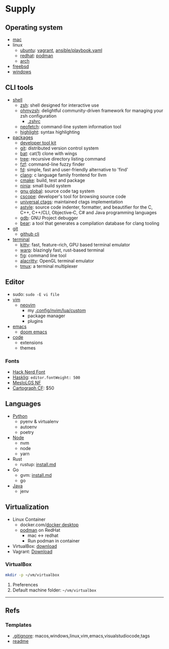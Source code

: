 # Supply

## Operating system

- [mac](mac.md)
- linux
  - [ubuntu](ubuntu/README.md): [vagrant](ubuntu/vagrant/Vagrantfile), [ansible/playbook.yaml](ubuntu/vagrant/ansible/playbook.yaml)
  - [redhat](redhat.md): [podman](docs/podman.md)
  - [arch](arch.md)
- [freebsd](freebsd.md)
- [windows](windows.md)

## CLI tools

- [shell](tools.md#shell)
  - [zsh](tools.md#zsh): shell designed for interactive use
  - [ohmyzsh](tools.md#ohmyzsh): delightful community-driven framework for managing your zsh configuration
    - [.zshrc](config/zshrc.sh)
  - [neofetch](tools.md#noefetch): command-line system information tool
  - [highlight](tools.md#highlight): syntax highlighting
- [packages](tools.md#packages)
  - [developer tool kit](tools.md#developer-tool-kit)
  - [git](tools.md#git): distributed version control system
  - [bat](tools.md#bat): cat(1) clone with wings
  - [tree](tools.md#tree): recursive directory listing command
  - [fzf](tools.md#fzf): command-line fuzzy finder
  - [fd](tools.md#fd): simple, fast and user-friendly alternative to 'find'
  - [clang](tools.md#clang): c language family frontend for llvm 
  - [cmake](tools.md#cmake): build, test and package
  - [ninja](tools.md#ninja): small build system
  - [gnu global](tools.md#gnu-global): source code tag system
  - [cscope](tools.md#cscope): developer's tool for browsing source code
  - [universal ctags](tools.md#universal-ctags): maintained ctags implementation
  - [astyle](tools.md#astyle): source code indenter, formatter, and beautifier for the C, C++, C++/CLI, Objective‑C, C# and Java programming languages
  - [gdb](tools.md#gdb): GNU Project debugger
  - [bear](tools.md#bear): a tool that generates a compilation database for clang tooling
- [git](tools.md#git)
  - [github cli](tools.md#github-cli)
- [terminal](tools.md#terminal)
  - [kitty](tools.md#kitty): fast, feature-rich, GPU based terminal emulator
  - [warp](tools.md#warp): blazingly fast, rust-based terminal
  - [fig](tools.md#fig): command line tool
  - [alacritty](tools.md#alacritty): OpenGL terminal emulator
  - [tmux](tools.md#tmux): a terminal multiplexer

## Editor

- sudo: `sudo -E vi file`
- [vim](vim/README.md)
  - [neovim](vim/neovim.md)
    - my [.config/nvim/lua/custom](https://github.com/rurumimic/nvim)
    - package manager
    - plugins
- [emacs](emacs/README.md)
  - [doom emacs](emacs/doomemacs.md)
- [code](code.md)
  - extensions
  - themes

### Fonts

- [Hack Nerd Font](https://github.com/ryanoasis/nerd-fonts/tree/master/patched-fonts/Hack)
- [Hasklig](https://github.com/i-tu/Hasklig): `editor.fontWeight: 500`
- [MesloLGS NF](https://github.com/romkatv/powerlevel10k#manual-font-installation)
- [Cartograph CF](https://connary.com/cartograph.html): $50

## Languages

- [Python](languages/python.md)
  - pyenv & virtualenv
  - autoenv
  - poetry
- [Node](languages/node.md)
  - nvm
  - node
  - yarn
- Rust
  - rustup: [install.md](https://github.com/rurumimic/rust#install-by-rustup)
- Go
  - gvm: [install.md](https://github.com/rurumimic/golang/blob/main/install.md)
  - go
- [Java](languages/java.md)
  - jenv

## Virtualization

- Linux Container
  - docker.com/[docker desktop](https://www.docker.com/products/docker-desktop/)
  - [podman](redhat.md#podman) on RedHat
    - mac ↔ redhat
    - Run podman in container
- VirtualBox: [download](https://www.virtualbox.org/wiki/Downloads)
- Vagrant: [Download](https://www.vagrantup.com/downloads)

### VirtualBox

```bash
mkdir -p ~/vm/virtualbox
```

1. Preferences
2. Default machine folder: `~/vm/virtualbox`

---

## Refs

### Templates

- [.gitignore](https://www.toptal.com/developers/gitignore?templates=vim,emacs,linux,macos,windows,visualstudiocode,tags): macos,windows,linux,vim,emacs,visualstudiocode,tags
- [readme](https://readme.so/editor)


